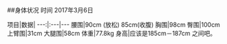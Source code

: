 ##身体状况
时间 2017年3月6日

项目|数据|
---:|:---|---
腰围|90cm (放松) 85cm(收腹)
胸围|98cm
臀围|100cm
上臂围|31cm
大腿围|58cm
体重|77.8kg
身高|应该是185cm－187cm 之间吧。
